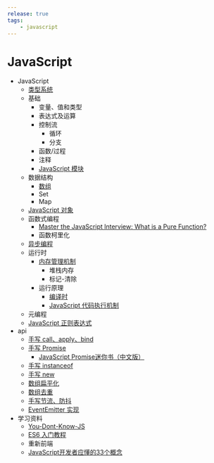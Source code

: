 ```yaml
---
release: true
tags:
	- javascript
---
```

# JavaScript

- JavaScript
  - [类型系统](./JavaScript%20类型系统.md)
  - 基础
    - 变量、值和类型
    - 表达式及运算
    - 控制流
      - 循环
      - 分支
    - 函数/过程
    - 注释
    - [JavaScript 模块](./JavaScript%20模块.md)
  - 数据结构
    - [数组](./数组API总结.md)
    - Set
    - Map
  - [JavaScript 对象](./JavaScript%20对象.md)
  - 函数式编程
    - [Master the JavaScript Interview: What is a Pure Function?](https://medium.com/javascript-scene/master-the-javascript-interview-what-is-a-pure-function-d1c076bec976#.kt48h2bfa)
    - 函数柯里化
  - [异步编程](./JavaScript%20异步编程.md)
  - 运行时
    - [内存管理机制](./JavaScript%20内存管理机制.md)
      - 堆栈内存
      - 标记-清除
    - 运行原理
      - [编译时](./JavaScript%20代码执行过程（编译时）.md)
      - [JavaScript 代码执行机制](./JavaScript%20代码执行机制.md)
  - 元编程
  - [JavaScript 正则表达式](./JavaScript%20正则表达式.md)
- api
  - [手写 call、apply、bind](https://github.com/laoergege/laoergege-blog/issues/79)
  - [手写 Promise](https://github.com/laoergege/laoergege-blog/issues/81)
    - [JavaScript Promise迷你书（中文版）](http://liubin.org/promises-book/#introduction)
  - [手写 instanceof](https://github.com/laoergege/laoergege-blog/issues/74)
  - [手写 new](https://github.com/laoergege/laoergege-blog/issues/78)
  - [数组扁平化](https://github.com/laoergege/laoergege-blog/issues/64)
  - [数组去重](https://github.com/laoergege/laoergege-blog/issues/63)
  - [手写节流、防抖](https://github.com/laoergege/laoergege-blog/issues/83)
  - [EventEmitter 实现](https://github.com/laoergege/laoergege-blog/issues/84)
- 学习资料
  - [You-Dont-Know-JS](https://github.com/getify/You-Dont-Know-JS)
  - [ES6 入门教程](https://es6.ruanyifeng.com/)
  - 重新前端
  - [JavaScript开发者应懂的33个概念](https://github.com/stephentian/33-js-concepts)




